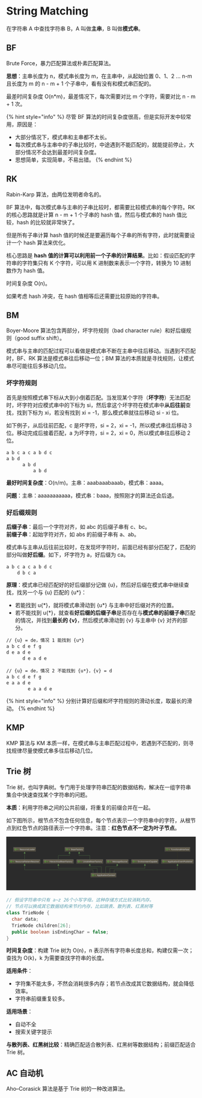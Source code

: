 # String Matching

在字符串 A 中查找字符串 B，A 叫做**主串**，B 叫做**模式串**。

## BF

Brute Force，暴力匹配算法或朴素匹配算法。

**思想**：主串长度为 n，模式串长度为 m，在主串中，从起始位置 0、1、2 ... n-m 且长度为 m 的 n - m + 1 个子串中，看有没有和模式串匹配的。

最差时间复杂度 O\(n\*m\)，最差情况下，每次需要对比 m 个字符，需要对比 n - m + 1 次。

{% hint style="info" %}
尽管 BF 算法的时间复杂度很高，但是实际开发中较常用，原因是：

* 大部分情况下，模式串和主串都不太长。
* 每次模式串与主串中的子串比较时，中途遇到不能匹配的，就能提前停止，大部分情况不会达到最差时间复杂度。
* 思想简单，实现简单，不易出错。
{% endhint %}

## RK

Rabin-Karp 算法，由两位发明者命名的。

BF 算法中，每次模式串与主串的子串比较时，都需要比较模式串的每个字符。RK 的核心思路就是计算 n - m + 1 个子串的 hash 值，然后与模式串的 hash 值比较，hash 的比较就非常快了。

但是所有子串计算 hash 值的时候还是要遍历每个子串的所有字符，此时就需要设计一个 hash 算法来优化。

核心思路是 **hash 值的计算可以利用前一个子串的计算结果**。比如：假设匹配的字符串的字符集只有 K 个字符，可以用 K 进制数来表示一个字符，转换为 10 进制数作为 hash 值。

时间复杂度 O\(n\)。

如果考虑 hash 冲突，在 hash 值相等后还需要比较原始的字符串。

## BM

Boyer-Moore 算法包含两部分，坏字符规则（bad character rule）和好后缀规则（good suffix shift）。

模式串与主串的匹配过程可以看做是模式串不断在主串中往后移动。当遇到不匹配时，BF、RK 算法是模式串往后移动一位；BM 算法的本质就是寻找规则，让模式串尽可能往后多移动几位。

### 坏字符规则

首先是按照模式串下标从大到小倒着匹配。当发现某个字符（**坏字符**）无法匹配时，坏字符对应模式串中的下标为 si，然后拿这个坏字符在模式串中**从后往前**查找，找到下标为 xi，若没有找到 xi = -1，那么模式串就往后移动 si - xi 位。

如下例子，从后往前匹配，c 是坏字符，si = 2，xi = -1，所以模式串往后移动 3 位。移动完成后接着匹配，a 为坏字符，si = 2，xi = 0，所以模式串往后移动 2 位。

```text
a b c a c a b d c
a b d
      a b d
          a b d
```

**最好时间复杂度**：O\(n/m\)。主串：aaabaaabaaab，模式串：aaaa。

**问题**：主串：aaaaaaaaaaa，模式串：baaa，按照刚才的算法还会后退。

### 好后缀规则

**后缀子串**：最后一个字符对齐，如 abc 的后缀子串有 c、bc。  
**前缀子串**：起始字符对齐，如 abs 的前缀子串有 a、ab。

模式串与主串从后往前比较时，在发现坏字符时，前面已经有部分匹配了，匹配的部分叫做**好后缀**。如下，坏字符为 a，好后缀为 ca。

```text
a b c a c a b d c
    d b c a
```

**原理**：模式串已经匹配好的好后缀部分记做 {u}，然后好后缀在模式串中继续查找，找另一个与 {u} 匹配的 {u\*}：

* 若能找到 u{\*}，就将模式串滑动到 {u\*} 与主串中好后缀对齐的位置。
* 若不能找到 u{\*}，就查看**好后缀的后缀子串**是否存在与**模式串的前缀子串**匹配的情况，并找到**最长的 {v}**，然后模式串滑动到 {v} 与主串中 {v} 对齐的部分。

```text
// {u} = de，情况 1 能找到 {u*}
a b c d e f g
d e a d e
      d e a d e

// {u} = de，情况 2 不能找到 {u*}，{v} = d
a b c d e f g
e a a d e
        e a a d e
```

{% hint style="info" %}
分别计算好后缀和坏字符规则的滑动长度，取最长的滑动。
{% endhint %}

## KMP

KMP 算法与 KM 本质一样，在模式串与主串匹配过程中，若遇到不匹配的，则寻找规律尽量使模式串多往后移动几位。

## Trie 树

Trie 树，也叫字典树。专门用于处理字符串匹配的数据结构，解决在一组字符串集合中快速查找某个字符串的问题。

**本质**：利用字符串之间的公共前缀，将重复的前缀合并在一起。

如下图所示，根节点不包含任何信息，每个节点表示一个字符串中的字符，从根节点到红色节点的路径表示一个字符串。注意：**红色节点不一定为叶子节点**。

![](../../.gitbook/assets/image%20%28213%29.png)

```java
// 假设字符串中只有 a~z 26个小写字母。这种存储方式比较消耗内存。
// 节点可以换成其它数据结构来节约内存，比如跳表、散列表、红黑树等
class TrieNode {
  char data;
  TrieNode children[26];
  public boolean isEndingChar = false;
}
```

**时间复杂度**：构建 Trie 树为 O\(n\)，n 表示所有字符串长度总和，构建仅需一次；查找为 O\(k\)，k 为需要查找字符串的长度。

**适用条件**：

* 字符集不能太多，不然会消耗很多内存；若节点改成其它数据结构，就会降低效率。
* 字符串前缀重复较多。

**适用场景**：

* 自动不全
* 搜索关键字提示

**与散列表、红黑树比较**：精确匹配适合散列表、红黑树等数据结构；前缀匹配适合 Trie 树。

## AC 自动机

Aho–Corasick 算法是基于 Trie 树的一种改进算法。

